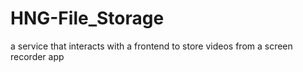# HNG-File_Storage
a service that interacts with a frontend to store videos from a screen recorder app
